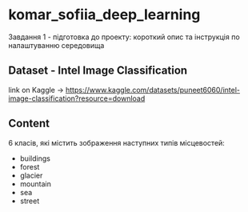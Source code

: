 # komar_sofiia_deep_learning
Завдання 1 - підготовка до проекту: короткий опис та інструкція по налаштуванню середовища
## Dataset - Intel Image Classification
link on Kaggle -> https://www.kaggle.com/datasets/puneet6060/intel-image-classification?resource=download
## Content
6 класів, які містить зображення наступних типів місцевостей:
  - buildings
  - forest
  - glacier
  - mountain
  - sea
  - street
